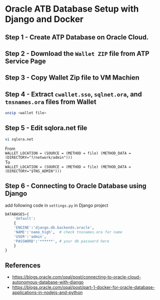 # Oracle ATB Database Setup with Django and Docker

## Step 1 - Create ATP Database on Oracle Cloud.

## Step 2 - Download the `Wallet ZIP` file from ATP Service Page

## Step 3 - Copy Wallet Zip file to VM Machien 

## Step 4 - Extract `cwallet.sso`, `sqlnet.ora`, and `tnsnames.ora` files from Wallet
```bash 
unzip <wallet file>
```
## Step 5 - Edit sqlora.net file
```bash
vi sqlora.net
```
From <br>
`WALLET_LOCATION = (SOURCE = (METHOD = file) (METHOD_DATA = (DIRECTORY="?/network/admin")))` <br>
To <br>
`WALLET_LOCATION = (SOURCE = (METHOD = file) (METHOD_DATA = (DIRECTORY="$TNS_ADMIN")))`

## Step 6 - Connecting to Oracle Database using Django
add following code in `settings.py` in Django project

```python
DATABASES={
    'default':
    {
    'ENGINE':'django.db.backends.oracle',
    'NAME':'name_high',  # check tnsnames.ora for name
    'USER':'admin', 
    'PASSWORD':'******', # your db password here
    }
}
```


## References 
* https://blogs.oracle.com/opal/post/connecting-to-oracle-cloud-autonomous-database-with-django <br>
* https://blogs.oracle.com/opal/post/part-1-docker-for-oracle-database-applications-in-nodejs-and-python
